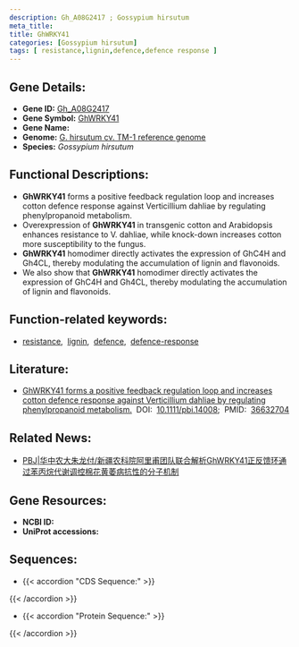 ```yaml
---
description: Gh_A08G2417 ; Gossypium hirsutum
meta_title:
title: GhWRKY41
categories: [Gossypium hirsutum]
tags: [ resistance,lignin,defence,defence response ]
---
```


## Gene Details:
- **Gene ID:**	[Gh_A08G2417]()
- **Gene Symbol:** <u>GhWRKY41</u>
- **Gene Name:** 
- **Genome:** [G. hirsutum cv. TM-1 reference genome]()
- **Species:** *Gossypium hirsutum*

## Functional Descriptions:
   - **GhWRKY41** forms a positive feedback regulation loop and increases cotton defence response against Verticillium dahliae by regulating phenylpropanoid metabolism.
   - Overexpression of **GhWRKY41** in transgenic cotton and Arabidopsis enhances resistance to V. dahliae, while knock-down increases cotton more susceptibility to the fungus.
   - **GhWRKY41** homodimer directly activates the expression of GhC4H and Gh4CL, thereby modulating the accumulation of lignin and flavonoids.
   - We also show that **GhWRKY41** homodimer directly activates the expression of GhC4H and Gh4CL, thereby modulating the accumulation of lignin and flavonoids.

## Function-related keywords:
   - [resistance](/tags/resistance/),&nbsp;&nbsp;[lignin](/tags/lignin/),&nbsp;&nbsp;[defence](/tags/defence/),&nbsp;&nbsp;[defence-response](/tags/defence-response/)

## Literature:
   - [GhWRKY41 forms a positive feedback regulation loop and increases cotton defence response against Verticillium dahliae by regulating phenylpropanoid metabolism.]( https://onlinelibrary.wiley.com/doi/10.1111/pbi.14008)&nbsp;&nbsp;DOI:&nbsp;&nbsp;[10.1111/pbi.14008](https://onlinelibrary.wiley.com/doi/10.1111/pbi.14008);&nbsp;&nbsp;PMID:&nbsp;&nbsp;[36632704](https://pubmed.ncbi.nlm.nih.gov/36632704/)

## Related News:
   - [PBJ|华中农大朱龙付/新疆农科院阿里甫团队联合解析GhWRKY41正反馈环通过苯丙烷代谢调控棉花黄萎病抗性的分子机制](https://mp.weixin.qq.com/s?__biz=Mzg3MDEwNDEyMg==&mid=2247544310&idx=1&sn=ec76bfb7154fc51fad33aa8d34db4355&chksm=ce9080a3f9e709b5a01331ae86279418e78e2cd9522d58872e9e56a9ac0cce324a5148279be4&scene=27#wechat_redirect)

## Gene Resources:
- **NCBI ID:**  [](https://www.ncbi.nlm.nih.gov/gene/?term=)
- **UniProt accessions:** [](https://www.uniprot.org/uniprotkb//entry)



## Sequences:
- {{< accordion "CDS Sequence:" >}}

{{< /accordion >}}
- {{< accordion "Protein Sequence:" >}}

{{< /accordion >}}
